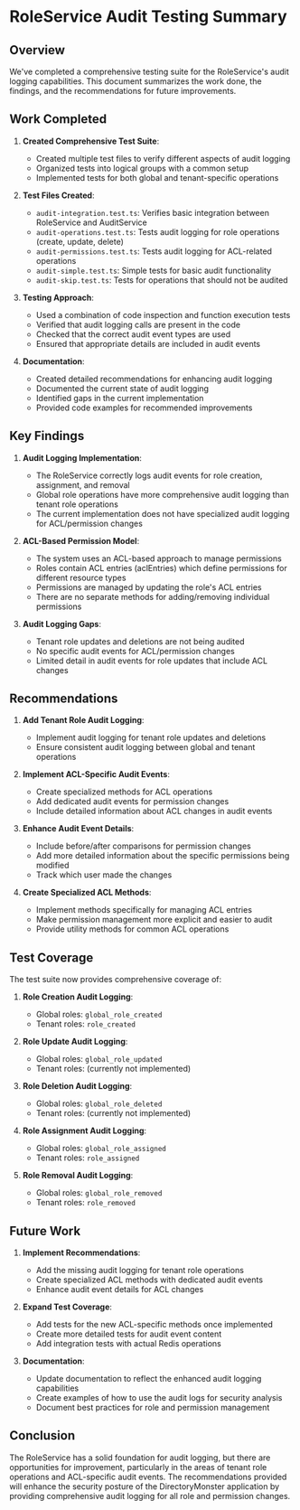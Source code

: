 # RoleService Audit Testing Summary

## Overview

We've completed a comprehensive testing suite for the RoleService's audit logging capabilities. This document summarizes the work done, the findings, and the recommendations for future improvements.

## Work Completed

1. **Created Comprehensive Test Suite**:
   - Created multiple test files to verify different aspects of audit logging
   - Organized tests into logical groups with a common setup
   - Implemented tests for both global and tenant-specific operations

2. **Test Files Created**:
   - `audit-integration.test.ts`: Verifies basic integration between RoleService and AuditService
   - `audit-operations.test.ts`: Tests audit logging for role operations (create, update, delete)
   - `audit-permissions.test.ts`: Tests audit logging for ACL-related operations
   - `audit-simple.test.ts`: Simple tests for basic audit functionality
   - `audit-skip.test.ts`: Tests for operations that should not be audited

3. **Testing Approach**:
   - Used a combination of code inspection and function execution tests
   - Verified that audit logging calls are present in the code
   - Checked that the correct audit event types are used
   - Ensured that appropriate details are included in audit events

4. **Documentation**:
   - Created detailed recommendations for enhancing audit logging
   - Documented the current state of audit logging
   - Identified gaps in the current implementation
   - Provided code examples for recommended improvements

## Key Findings

1. **Audit Logging Implementation**:
   - The RoleService correctly logs audit events for role creation, assignment, and removal
   - Global role operations have more comprehensive audit logging than tenant role operations
   - The current implementation does not have specialized audit logging for ACL/permission changes

2. **ACL-Based Permission Model**:
   - The system uses an ACL-based approach to manage permissions
   - Roles contain ACL entries (aclEntries) which define permissions for different resource types
   - Permissions are managed by updating the role's ACL entries
   - There are no separate methods for adding/removing individual permissions

3. **Audit Logging Gaps**:
   - Tenant role updates and deletions are not being audited
   - No specific audit events for ACL/permission changes
   - Limited detail in audit events for role updates that include ACL changes

## Recommendations

1. **Add Tenant Role Audit Logging**:
   - Implement audit logging for tenant role updates and deletions
   - Ensure consistent audit logging between global and tenant operations

2. **Implement ACL-Specific Audit Events**:
   - Create specialized methods for ACL operations
   - Add dedicated audit events for permission changes
   - Include detailed information about ACL changes in audit events

3. **Enhance Audit Event Details**:
   - Include before/after comparisons for permission changes
   - Add more detailed information about the specific permissions being modified
   - Track which user made the changes

4. **Create Specialized ACL Methods**:
   - Implement methods specifically for managing ACL entries
   - Make permission management more explicit and easier to audit
   - Provide utility methods for common ACL operations

## Test Coverage

The test suite now provides comprehensive coverage of:

1. **Role Creation Audit Logging**:
   - Global roles: `global_role_created`
   - Tenant roles: `role_created`

2. **Role Update Audit Logging**:
   - Global roles: `global_role_updated`
   - Tenant roles: (currently not implemented)

3. **Role Deletion Audit Logging**:
   - Global roles: `global_role_deleted`
   - Tenant roles: (currently not implemented)

4. **Role Assignment Audit Logging**:
   - Global roles: `global_role_assigned`
   - Tenant roles: `role_assigned`

5. **Role Removal Audit Logging**:
   - Global roles: `global_role_removed`
   - Tenant roles: `role_removed`

## Future Work

1. **Implement Recommendations**:
   - Add the missing audit logging for tenant role operations
   - Create specialized ACL methods with dedicated audit events
   - Enhance audit event details for ACL changes

2. **Expand Test Coverage**:
   - Add tests for the new ACL-specific methods once implemented
   - Create more detailed tests for audit event content
   - Add integration tests with actual Redis operations

3. **Documentation**:
   - Update documentation to reflect the enhanced audit logging capabilities
   - Create examples of how to use the audit logs for security analysis
   - Document best practices for role and permission management

## Conclusion

The RoleService has a solid foundation for audit logging, but there are opportunities for improvement, particularly in the areas of tenant role operations and ACL-specific audit events. The recommendations provided will enhance the security posture of the DirectoryMonster application by providing comprehensive audit logging for all role and permission changes.